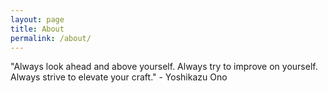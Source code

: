```yaml
---
layout: page
title: About
permalink: /about/
---
```


"Always look ahead and above yourself. Always try to improve on yourself. Always strive to elevate your craft." - Yoshikazu Ono
